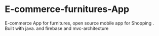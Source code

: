 # E-commerce-furnitures-App
E-commerce App for furnitures, open source mobile app for Shopping . Built with java. and firebase and mvc-architecture 

